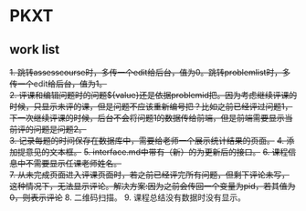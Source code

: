 # PKXT

## work list

~~1. 跳转assesscourse时，多传一个edit给后台，值为0。跳转problemlist时，多传一个~~edit~~给后台，值为1。~~  
~~2. 评课和编辑问题时的问题${value}还是依据problemid把。因为考虑继续评课的时候，只显示未评的课，但是问题不应该重新编号把？比如之前已经评过问题1，下一次继续评课的时候，后台不会将问题1的数据传给前端，但是前端需要显示当前评的问题是问题2。~~  
~~3. 记录每题的时间保存在数据库中，需要给老师一个展示统计结果的页面。~~ 
~~4. 添加提意见的文本框。~~ 
~~5. interface.md中带有（新）的为更新后的接口。~~ 
~~6. 课程信息中不需要显示任课老师姓名。~~  
~~7. 从未完成页面进入评课页面时，若之前已经评完所有问题，但剩下评论未写，这种情况下，无法显示评论。解决方案:因为之前会传回一个变量为pid，若其值为0，则表示评论~~ 
8. 二维码扫描。 
9. 课程总结没有数据时没有显示。 